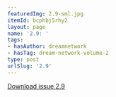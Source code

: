 ```yaml
---
featuredImg: 2.9-sml.jpg
itemId: bcphbj5rhy2
layout: page
name: '2.9: '
tags:
- hasAuthor: dreamnetwork
- hasTag: dream-network-volume-2
type: post
urlSlug: '2.9'
---
```

<a href="../files/pdfs/Volume_2/2.9-Dream-Craft-Volume-2-No-9.pdf" download="">Download issue 2.9</a>